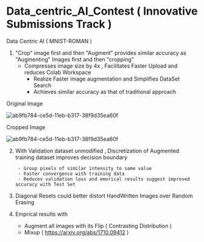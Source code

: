 # Data_centric_AI_Contest ( Innovative Submissions Track ) 
Data Centric AI ( MNIST-ROMAN )

1.  "Crop" image first  and then "Augment" provides similar accuracy as "Augmenting" Images first and then "cropping" 
	- Compresses image size by 4x , Facilitates Faster Upload and reduces Colab Workspace
        - Realize Faster image augmentation and Simplifies DataSet Search
        - Achieves similar accuracy as that of traditional approach 

Original Image

![ab9fb784-ce5d-11eb-b317-38f9d35ea60f](https://user-images.githubusercontent.com/4832280/129689863-64dd57f1-2c53-4d0f-82a6-99d551fe6960.png)

Cropped Image 

![ab9fb784-ce5d-11eb-b317-38f9d35ea60f](https://user-images.githubusercontent.com/4832280/129690470-cebdaf92-3546-4754-9051-3f1cde973a03.png)



2.  With Validation dataset unmodified , Discretization of Augmented training dataset improves decision boundary

         - Group pixels of similar intensity to same value
         - Faster convergence with training data 
         - Reduces validation loss and emorical results suggest improved accuracy with Test Set

3.  Diagonal Resets could better distort HandWritten Images over Random Erasing 

4.  Emprical results with 
	- Augment all images with its Flip  ( Contrasting Distribution )
	- Mixup 			    ( https://arxiv.org/abs/1710.09412 )

